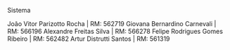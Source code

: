 Sistema

João Vitor Parizotto Rocha | RM: 562719
Giovana Bernardino Carnevali | RM: 566196
Alexandre Freitas Silva | RM: 566278
Felipe Rodrigues Gomes Ribeiro | RM: 562482
Artur Distrutti Santos | RM: 561319